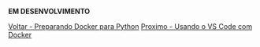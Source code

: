 **EM DESENVOLVIMENTO**

[Voltar - Preparando Docker para Python](./02-preparando-docker-para-python.md)
[Proximo - Usando o VS Code com Docker](./04-usando-o-vscode.md)